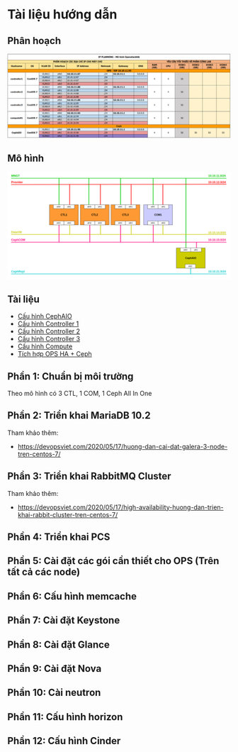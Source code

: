 # Tài liệu hướng dẫn 

## Phân hoạch

![](/docs/ops-ha-queen/images/pic1.png)

## Mô hình

![](/docs/ops-ha-queen/images/pic2.png)


## Tài liệu

- [Cấu hình CephAIO](/docs/ops-ha-queen/cephaio.md)
- [Cấu hình Controller 1](/docs/ops-ha-queen/ctl-1.md)
- [Cấu hình Controller 2](/docs/ops-ha-queen/ctl-2.md)
- [Cấu hình Controller 3](/docs/ops-ha-queen/ctl-3.md)
- [Cấu hình Compute](/docs/ops-ha-queen/com1.md)
- [Tích hợp OPS HA + Ceph](/docs/ops-ha-queen/ceph-ops-ha.md)

## Phần 1: Chuẩn bị môi trường

Theo mô hình có 3 CTL, 1 COM, 1 Ceph All In One

## Phần 2: Triển khai MariaDB 10.2

Tham khảo thêm:
- https://devopsviet.com/2020/05/17/huong-dan-cai-dat-galera-3-node-tren-centos-7/

## Phần 3: Triển khai RabbitMQ Cluster

Tham khảo thêm:
- https://devopsviet.com/2020/05/17/high-availability-huong-dan-trien-khai-rabbit-cluster-tren-centos-7/

## Phần 4: Triển khai PCS

## Phần 5: Cài đặt các gói cần thiết cho OPS (Trên tất cả các node)

## Phần 6: Cấu hình memcache

## Phần 7: Cài đặt Keystone

## Phần 8: Cài đặt Glance

## Phần 9: Cài đặt Nova

## Phần 10: Cài neutron

## Phần 11: Cấu hình horizon

## Phần 12: Cấu hình Cinder

